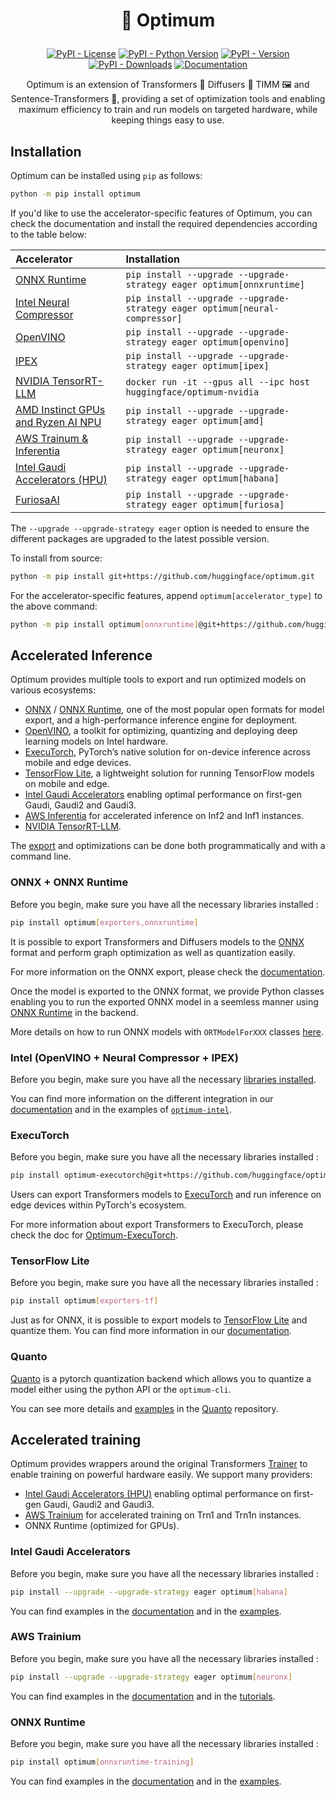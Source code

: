 <!---
Copyright 2025 The HuggingFace Team. All rights reserved.

Licensed under the Apache License, Version 2.0 (the "License");
you may not use this file except in compliance with the License.
You may obtain a copy of the License at

    http://www.apache.org/licenses/LICENSE-2.0

Unless required by applicable law or agreed to in writing, software
distributed under the License is distributed on an "AS IS" BASIS,
WITHOUT WARRANTIES OR CONDITIONS OF ANY KIND, either express or implied.
See the License for the specific language governing permissions and
limitations under the License.
-->

<h1 align="center"><p>🤗 Optimum</p></h1>

<p align="center">
<a href="https://github.com/huggingface/optimum/blob/main/LICENSE"><img alt="PyPI - License" src="https://img.shields.io/pypi/l/optimum"/></a>
<a href="https://pypi.org/project/optimum/"><img alt="PyPI - Python Version" src="https://img.shields.io/pypi/pyversions/optimum"/></a>
<a href="https://pypi.org/project/optimum/"><img alt="PyPI - Version" src="https://img.shields.io/pypi/v/optimum"/></a>
<a href="https://pypi.org/project/optimum/"><img alt="PyPI - Downloads" src="https://img.shields.io/pypi/dm/optimum"/></a>
<a href="https://huggingface.co/docs/optimum/index"><img alt="Documentation" src="https://img.shields.io/website/http/huggingface.co/docs/optimum/index.svg?down_color=red&down_message=offline&up_message=online"/></a>
</p>

<p align="center">
Optimum is an extension of Transformers 🤖 Diffusers 🧨 TIMM 🖼️ and Sentence-Transformers 🤗, providing a set of optimization tools and enabling maximum efficiency to train and run models on targeted hardware, while keeping things easy to use.
</p>

## Installation

Optimum can be installed using `pip` as follows:

```bash
python -m pip install optimum
```

If you'd like to use the accelerator-specific features of Optimum, you can check the documentation and install the required dependencies according to the table below:

| Accelerator                                                                         | Installation                                                                |
| :---------------------------------------------------------------------------------- | :-------------------------------------------------------------------------- |
| [ONNX Runtime](https://huggingface.co/docs/optimum/onnxruntime/overview)            | `pip install --upgrade --upgrade-strategy eager optimum[onnxruntime]`       |
| [Intel Neural Compressor](https://huggingface.co/docs/optimum/intel/index)          | `pip install --upgrade --upgrade-strategy eager optimum[neural-compressor]` |
| [OpenVINO](https://huggingface.co/docs/optimum/intel/index)                         | `pip install --upgrade --upgrade-strategy eager optimum[openvino]`          |
| [IPEX](https://huggingface.co/docs/optimum/intel/ipex/inference)                    | `pip install --upgrade --upgrade-strategy eager optimum[ipex]`              |
| [NVIDIA TensorRT-LLM](https://huggingface.co/docs/optimum/main/en/nvidia_overview)  | `docker run -it --gpus all --ipc host huggingface/optimum-nvidia`           |
| [AMD Instinct GPUs and Ryzen AI NPU](https://huggingface.co/docs/optimum/amd/index) | `pip install --upgrade --upgrade-strategy eager optimum[amd]`               |
| [AWS Trainum & Inferentia](https://huggingface.co/docs/optimum-neuron/index)        | `pip install --upgrade --upgrade-strategy eager optimum[neuronx]`           |
| [Intel Gaudi Accelerators (HPU)](https://huggingface.co/docs/optimum/habana/index)  | `pip install --upgrade --upgrade-strategy eager optimum[habana]`            |
| [FuriosaAI](https://huggingface.co/docs/optimum/furiosa/index)                      | `pip install --upgrade --upgrade-strategy eager optimum[furiosa]`           |

The `--upgrade --upgrade-strategy eager` option is needed to ensure the different packages are upgraded to the latest possible version.

To install from source:

```bash
python -m pip install git+https://github.com/huggingface/optimum.git
```

For the accelerator-specific features, append `optimum[accelerator_type]` to the above command:

```bash
python -m pip install optimum[onnxruntime]@git+https://github.com/huggingface/optimum.git
```

## Accelerated Inference

Optimum provides multiple tools to export and run optimized models on various ecosystems:

- [ONNX](https://huggingface.co/docs/optimum/exporters/onnx/usage_guides/export_a_model) / [ONNX Runtime](https://huggingface.co/docs/optimum/onnxruntime/usage_guides/models), one of the most popular open formats for model export, and a high-performance inference engine for deployment.
- [OpenVINO](https://huggingface.co/docs/optimum/intel/inference), a toolkit for optimizing, quantizing and deploying deep learning models on Intel hardware.
- [ExecuTorch](https://huggingface.co/docs/optimum-executorch/guides/export), PyTorch’s native solution for on-device inference across mobile and edge devices.
- [TensorFlow Lite](https://huggingface.co/docs/optimum/exporters/tflite/usage_guides/export_a_model), a lightweight solution for running TensorFlow models on mobile and edge.
- [Intel Gaudi Accelerators](https://huggingface.co/docs/optimum/main/en/habana/usage_guides/accelerate_inference) enabling optimal performance on first-gen Gaudi, Gaudi2 and Gaudi3.
- [AWS Inferentia](https://huggingface.co/docs/optimum-neuron/en/guides/models) for accelerated inference on Inf2 and Inf1 instances.
- [NVIDIA TensorRT-LLM](https://huggingface.co/blog/optimum-nvidia).

The [export](https://huggingface.co/docs/optimum/exporters/overview) and optimizations can be done both programmatically and with a command line.

### ONNX + ONNX Runtime

Before you begin, make sure you have all the necessary libraries installed :

```bash
pip install optimum[exporters,onnxruntime]
```

It is possible to export Transformers and Diffusers models to the [ONNX](https://onnx.ai/) format and perform graph optimization as well as quantization easily.

For more information on the ONNX export, please check the [documentation](https://huggingface.co/docs/optimum/exporters/onnx/usage_guides/export_a_model).

Once the model is exported to the ONNX format, we provide Python classes enabling you to run the exported ONNX model in a seemless manner using [ONNX Runtime](https://onnxruntime.ai/) in the backend.

More details on how to run ONNX models with `ORTModelForXXX` classes [here](https://huggingface.co/docs/optimum/main/en/onnxruntime/usage_guides/models).

### Intel (OpenVINO + Neural Compressor + IPEX)

Before you begin, make sure you have all the necessary [libraries installed](https://huggingface.co/docs/optimum/main/en/intel/installation).

You can find more information on the different integration in our [documentation](https://huggingface.co/docs/optimum/main/en/intel/index) and in the examples of [`optimum-intel`](https://github.com/huggingface/optimum-intel).

### ExecuTorch

Before you begin, make sure you have all the necessary libraries installed :

```bash
pip install optimum-executorch@git+https://github.com/huggingface/optimum-executorch.git
```

Users can export Transformers models to [ExecuTorch](https://github.com/pytorch/executorch) and run inference on edge devices within PyTorch's ecosystem.

For more information about export Transformers to ExecuTorch, please check the doc for [Optimum-ExecuTorch](https://huggingface.co/docs/optimum-executorch/guides/export).

### TensorFlow Lite

Before you begin, make sure you have all the necessary libraries installed :

```bash
pip install optimum[exporters-tf]
```

Just as for ONNX, it is possible to export models to [TensorFlow Lite](https://www.tensorflow.org/lite) and quantize them.
You can find more information in our [documentation](https://huggingface.co/docs/optimum/main/exporters/tflite/usage_guides/export_a_model).

### Quanto

[Quanto](https://github.com/huggingface/optimum-quanto) is a pytorch quantization backend which allows you to quantize a model either using the python API or the `optimum-cli`.

You can see more details and [examples](https://github.com/huggingface/optimum-quanto/tree/main/examples) in the [Quanto](https://github.com/huggingface/optimum-quanto) repository.

## Accelerated training

Optimum provides wrappers around the original Transformers [Trainer](https://huggingface.co/docs/transformers/main_classes/trainer) to enable training on powerful hardware easily.
We support many providers:

- [Intel Gaudi Accelerators (HPU)](https://huggingface.co/docs/optimum/main/en/habana/usage_guides/accelerate_training) enabling optimal performance on first-gen Gaudi, Gaudi2 and Gaudi3.
- [AWS Trainium](https://huggingface.co/docs/optimum-neuron/training_tutorials/sft_lora_finetune_llm) for accelerated training on Trn1 and Trn1n instances.
- ONNX Runtime (optimized for GPUs).

### Intel Gaudi Accelerators

Before you begin, make sure you have all the necessary libraries installed :

```bash
pip install --upgrade --upgrade-strategy eager optimum[habana]
```

You can find examples in the [documentation](https://huggingface.co/docs/optimum/habana/quickstart) and in the [examples](https://github.com/huggingface/optimum-habana/tree/main/examples).

### AWS Trainium

Before you begin, make sure you have all the necessary libraries installed :

```bash
pip install --upgrade --upgrade-strategy eager optimum[neuronx]
```

You can find examples in the [documentation](https://huggingface.co/docs/optimum-neuron/index) and in the [tutorials](https://huggingface.co/docs/optimum-neuron/tutorials/fine_tune_bert).

### ONNX Runtime

Before you begin, make sure you have all the necessary libraries installed :

```bash
pip install optimum[onnxruntime-training]
```

You can find examples in the [documentation](https://huggingface.co/docs/optimum/onnxruntime/usage_guides/trainer) and in the [examples](https://github.com/huggingface/optimum/tree/main/examples/onnxruntime/training).
